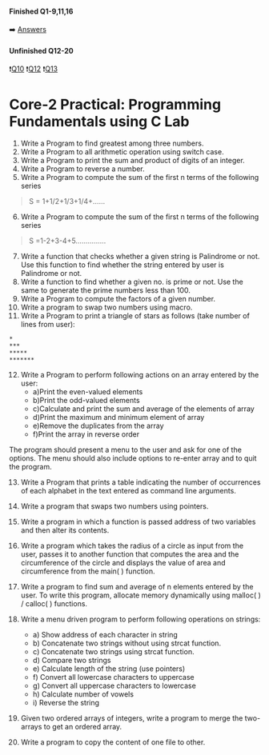 #### Finished Q1-9,11,16
➡️ [Answers](source/)
#### Unfinished Q12-20
❗[Q10](q10.c)
❗[Q12](q12.c)
❗[Q13](q13.c)

# Core-2 Practical: Programming Fundamentals using C Lab 
1. Write a Program to find greatest among three numbers.
2. Write a Program to all arithmetic operation using switch case. 
3. Write a Program to print the sum and product of digits of an integer.
4. Write a Program to reverse a number.
5. Write a Program to compute the sum of the first n terms of the following series 

> S = 1+1/2+1/3+1/4+……

6. Write a Program to compute the sum of the first n terms of the following series 

> S =1-2+3-4+5……………

7. Write a function that checks whether a given string is Palindrome or not. Use this function to find whether the string entered by user is Palindrome or not.
8. Write a function to find whether a given no. is prime or not. Use the same to generate the       prime numbers less than 100.
9. Write a Program to compute the factors of a given number.
10. Write a program to swap two numbers using macro.
11. Write a Program to print a triangle of stars as follows (take number of lines from user): 
```
*
***
*****
*******
```
12. Write a Program to perform following actions on an array entered by the user:
    - a)Print the even-valued elements
    - b)Print the odd-valued elements
    - c)Calculate and print the sum and average of the elements of array
    - d)Print the maximum and minimum element of array
    - e)Remove the duplicates from the array
    - f)Print the array in reverse order

The program should present a menu to the user and ask for one of the options. The menu should also include options to re-enter array and to quit the program.

13. Write a Program that prints a table indicating the number of occurrences of each alphabet in the text entered as command line arguments.
14. Write a program that swaps two numbers using pointers. 
15. Write a program in which a function is passed address of two variables and then alter its contents. 
16. Write a program which takes the radius of a circle as input from the user, passes it to another function that computes the area and the circumference of the circle and displays the value of area and circumference from the main( ) function. 
17. Write a program to find sum and average of n elements entered by the user. To write this program, allocate memory dynamically using malloc( ) / calloc( ) functions. 
18. Write a menu driven program to perform following operations on strings:
    - a) Show address of each character in string
    - b) Concatenate two strings without using strcat function. 
    - c) Concatenate two strings using strcat function. 
    - d) Compare two strings 
    - e) Calculate length of the string (use pointers) 
    - f) Convert all lowercase characters to uppercase 
    - g) Convert all uppercase characters to lowercase 
    - h) Calculate number of vowels
    - i) Reverse the string 

19. Given two ordered arrays of integers, write a program to merge the two-arrays to get an ordered array.
20. Write a program to copy the content of one file to other.  

